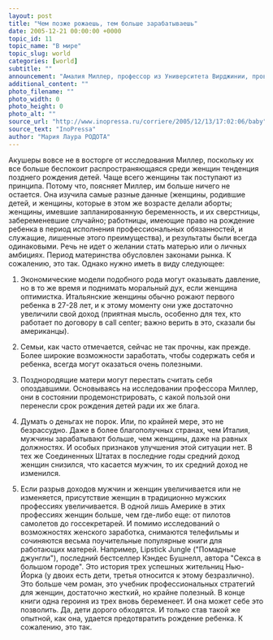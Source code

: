 ```yaml
---
layout: post
title: "Чем позже рожаешь, тем больше зарабатываешь"
date: 2005-12-21 00:00:00 +0000
topic_id: 11
topic_name: "В мире"
topic_slug: world
categories: [world]
subtitle: ""
announcement: "Амалия Миллер, профессор из Университета Вирджинии, провела тщательное с экономической точки зрения исследование. Она пришла к выводу (справедливому для Соединенных Штатов и допустимому в любой другой стране): отсрочка рождения ребенка на один год улучшает уровень жизни, по меньшей мере, на 10%; рождение ребенка в 25 лет, а не в 24 года, приводит к повышению на 3% ежегодного дохода и на 4,7% – для женщин-специалистов. Каждый год отсрочки увеличивает возможность роста заработка; и такой темп сохраняется почти до 33 лет."
additional_content: ""
photo_filename: ""
photo_width: 0
photo_height: 0
photo_alt: ""
source_url: "http://www.inopressa.ru/corriere/2005/12/13/17:02:06/baby"
source_text: "InoPressa"
author: "Мария Лаура РОДОТА"
---
```

Акушеры вовсе не в восторге от исследования Миллер, поскольку их все больше беспокоит распространяющаяся среди женщин тенденция позднего рождения детей. Чаще всего женщины так поступают из принципа. Потому что, поясняет Миллер, им больше ничего не остается. Она изучила самые разные данные (женщины, родившие детей, и женщины, которые в этом же возрасте делали аборты; женщины, имевшие запланированную беременность, и их сверстницы, забеременевшие случайно; работницы, имеющие право на рождение ребенка в период исполнения профессиональных обязанностей, и служащие, лишенные этого преимущества), и результаты были всегда одинаковыми. Речь не идет о желании стать матерью или о личных амбициях. Период материнства обусловлен законами рынка. К сожалению, это так. Однако нужно иметь в виду следующее:

1. Экономические модели подобного рода могут оказывать давление, но в то же время и поднимать моральный дух, если женщина оптимистка. Итальянские женщины обычно рожают первого ребенка в 27-28 лет, и к этому моменту они уже достаточно увеличили свой доход (приятная мысль, особенно для тех, кто работает по договору в call center; важно верить в это, сказали бы американцы).

2. Семьи, как часто отмечается, сейчас не так прочны, как прежде. Более широкие возможности заработать, чтобы содержать себя и ребенка, всегда могут оказаться очень полезными.

3. Позднородящие матери могут перестать считать себя опоздавшими. Основываясь на исследовании профессора Миллер, они в состоянии продемонстрировать, с какой пользой они перенесли срок рождения детей ради их же блага.

4. Думать о деньгах не порок. Или, по крайней мере, это не безрассудно. Даже в более благополучных странах, чем Италия, мужчины зарабатывают больше, чем женщины, даже на равных должностях. И особых признаков улучшения этой ситуации нет. В тех же Соединенных Штатах в последние годы средний доход женщин снизился, что касается мужчин, то их средний доход не изменился.

5. Если разрыв доходов мужчин и женщин увеличивается или не изменяется, присутствие женщин в традиционно мужских профессиях увеличивается. В одной лишь Америке в этих профессиях женщин больше, чем где-либо еще: от пилотов самолетов до госсекретарей. И помимо исследований о возможностях женского заработка, снимаются телефильмы и сочиняются весьма поучительные популярные книги для работающих матерей. Например, Lipstick Jungle ("Помадные джунгли"), последний бестселлер Кэндес Бушнелл, автора "Секса в большом городе". Это история трех успешных жительниц Нью-Йорка (у двоих есть дети, третья относится к этому безразлично). Это больше чем роман, это учебник профессиональных стратегий для женщин, достаточно жесткий, но крайне полезный. В конце книги одна героиня из трех вновь беременеет. И она может себе это позволить. Да, дети дорого обходятся. И только став такой же опытной, как она, удается предотвратить рождение ребенка. К сожалению, это так.
